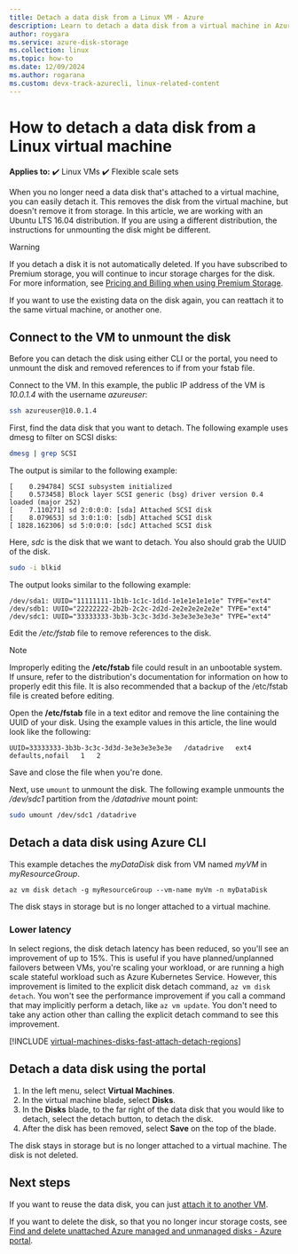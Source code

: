```yaml
---
title: Detach a data disk from a Linux VM - Azure
description: Learn to detach a data disk from a virtual machine in Azure using Azure CLI or the Azure portal.
author: roygara
ms.service: azure-disk-storage
ms.collection: linux
ms.topic: how-to
ms.date: 12/09/2024
ms.author: rogarana
ms.custom: devx-track-azurecli, linux-related-content
---
```

# How to detach a data disk from a Linux virtual machine

**Applies to:** :heavy_check_mark: Linux VMs :heavy_check_mark: Flexible scale sets

When you no longer need a data disk that's attached to a virtual machine, you can easily detach it. This removes the disk from the virtual machine, but doesn't remove it from storage. In this article, we are working with an Ubuntu LTS 16.04 distribution. If you are using a different distribution, the instructions for unmounting the disk might be different.

> [!WARNING]
> If you detach a disk it is not automatically deleted. If you have subscribed to Premium storage, you will continue to incur storage charges for the disk. For more information, see [Pricing and Billing when using Premium Storage](https://azure.microsoft.com/pricing/details/storage/page-blobs/).

If you want to use the existing data on the disk again, you can reattach it to the same virtual machine, or another one.


## Connect to the VM to unmount the disk

Before you can detach the disk using either CLI or the portal, you need to unmount the disk and removed references to if from your fstab file.

Connect to the VM. In this example, the public IP address of the VM is *10.0.1.4* with the username *azureuser*:

```bash
ssh azureuser@10.0.1.4
```

First, find the data disk that you want to detach. The following example uses dmesg to filter on SCSI disks:

```bash
dmesg | grep SCSI
```

The output is similar to the following example:

```output
[    0.294784] SCSI subsystem initialized
[    0.573458] Block layer SCSI generic (bsg) driver version 0.4 loaded (major 252)
[    7.110271] sd 2:0:0:0: [sda] Attached SCSI disk
[    8.079653] sd 3:0:1:0: [sdb] Attached SCSI disk
[ 1828.162306] sd 5:0:0:0: [sdc] Attached SCSI disk
```

Here, *sdc* is the disk that we want to detach. You also should grab the UUID of the disk.

```bash
sudo -i blkid
```

The output looks similar to the following example:

```output
/dev/sda1: UUID="11111111-1b1b-1c1c-1d1d-1e1e1e1e1e1e" TYPE="ext4"
/dev/sdb1: UUID="22222222-2b2b-2c2c-2d2d-2e2e2e2e2e2e" TYPE="ext4"
/dev/sdc1: UUID="33333333-3b3b-3c3c-3d3d-3e3e3e3e3e3e" TYPE="ext4"
```


Edit the */etc/fstab* file to remove references to the disk.

> [!NOTE]
> Improperly editing the **/etc/fstab** file could result in an unbootable system. If unsure, refer to the distribution's documentation for information on how to properly edit this file. It is also recommended that a backup of the /etc/fstab file is created before editing.

Open the **/etc/fstab** file in a text editor and remove the line containing the UUID of your disk. Using the example values in this article, the line would look like the following:

```config
UUID=33333333-3b3b-3c3c-3d3d-3e3e3e3e3e3e   /datadrive   ext4   defaults,nofail   1   2
```

Save and close the file when you're done.

Next, use `umount` to unmount the disk. The following example unmounts the */dev/sdc1* partition from the */datadrive* mount point:

```bash
sudo umount /dev/sdc1 /datadrive
```


## Detach a data disk using Azure CLI

This example detaches the *myDataDisk* disk from VM named *myVM* in *myResourceGroup*.

```azurecli
az vm disk detach -g myResourceGroup --vm-name myVm -n myDataDisk
```

The disk stays in storage but is no longer attached to a virtual machine.

### Lower latency

In select regions, the disk detach latency has been reduced, so you'll see an improvement of up to 15%. This is useful if you have planned/unplanned failovers between VMs, you're scaling your workload, or are running a high scale stateful workload such as Azure Kubernetes Service. However, this improvement is limited to the explicit disk detach command, `az vm disk detach`. You won't see the performance improvement if you call a command that may implicitly perform a detach, like `az vm update`.  You don't need to take any action other than calling the explicit detach command to see this improvement.

[!INCLUDE [virtual-machines-disks-fast-attach-detach-regions](../includes/virtual-machines-disks-fast-attach-detach-regions.md)]


## Detach a data disk using the portal

1. In the left menu, select **Virtual Machines**.
1. In the virtual machine blade, select **Disks**.
1. In the **Disks** blade, to the far right of the data disk that you would like to detach, select the detach button, to detach the disk.
1. After the disk has been removed, select **Save** on the top of the blade.

The disk stays in storage but is no longer attached to a virtual machine. The disk is not deleted.

## Next steps
If you want to reuse the data disk, you can just [attach it to another VM](add-disk.md).

If you want to delete the disk, so that you no longer incur storage costs, see [Find and delete unattached Azure managed and unmanaged disks - Azure portal](../disks-find-unattached-portal.yml).
